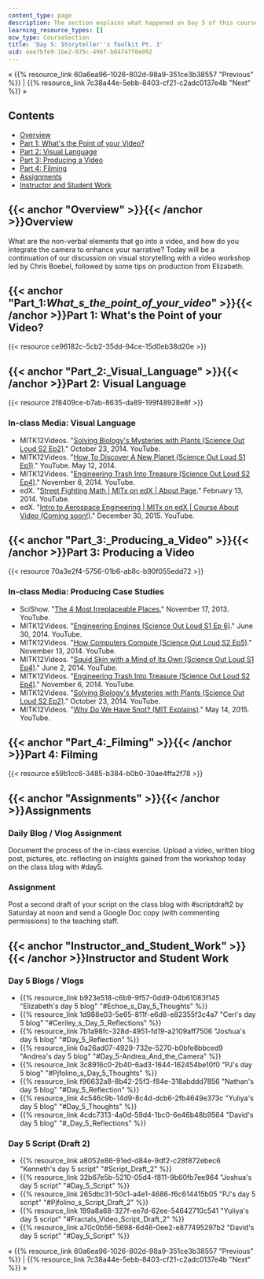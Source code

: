```yaml
---
content_type: page
description: The section explains what happened on Day 5 of this course.
learning_resource_types: []
ocw_type: CourseSection
title: 'Day 5: Storyteller''s Toolkit Pt. 3'
uid: eee7bfe9-1be2-975c-496f-b04747f0e092
---
```


« {{% resource_link 60a6ea96-1026-802d-98a9-351ce3b38557 "Previous" %}} | {{% resource_link 7c38a44e-5ebb-8403-cf21-c2adc0137e4b "Next" %}} »

Contents
--------

*   [Overview](#Overview)
*   [Part 1: What's the Point of your Video?](#Part_1:_What_s_the_point_of_your_video_)
*   [Part 2: Visual Language](#Part_2:_Visual_Language)
*   [Part 3: Producing a Video](#Part_3:_Producing_a_Video)
*   [Part 4: Filming](#Part_4:_Filming)
*   [Assignments](#Assignments)
*   [Instructor and Student Work](#Instructor_and_Student_Work)

{{< anchor "Overview" >}}{{< /anchor >}}Overview
------------------------------------------------

What are the non-verbal elements that go into a video, and how do you integrate the camera to enhance your narrative? Today will be a continuation of our discussion on visual storytelling with a video workshop led by Chris Boebel, followed by some tips on production from Elizabeth.

{{< anchor "Part_1:_What_s_the_point_of_your_video_" >}}{{< /anchor >}}Part 1: What's the Point of your Video?
--------------------------------------------------------------------------------------------------------------

{{< resource ce96182c-5cb2-35dd-94ce-15d0eb38d20e >}}

{{< anchor "Part_2:_Visual_Language" >}}{{< /anchor >}}Part 2: Visual Language
------------------------------------------------------------------------------

{{< resource 2f8409ce-b7ab-8635-da89-199f48928e8f >}}

### In-class Media: Visual Language

*   MITK12Videos. "[Solving Biology's Mysteries with Plants (Science Out Loud S2 Ep2)](https://youtu.be/K9mhXBOhuHU)." October 23, 2014. YouTube.
*   MITK12Videos. "[How To Discover A New Planet (Science Out Loud S1 Ep1)](https://youtu.be/4RarO2wS14Q)." YouTube. May 12, 2014.
*   MITK12Videos. "[Engineering Trash Into Treasure (Science Out Loud S2 Ep4)](https://youtu.be/GzhFgEYiVyY)." November 6, 2014. YouTube.
*   edX. "[Street Fighting Math | MITx on edX | About Page](https://youtu.be/u23ZUSu7-HY)." February 13, 2014. YouTube.
*   edX. "[Intro to Aerospace Engineering | MITx on edX | Course About Video (Coming soon!)](https://youtu.be/Nugc_RO56cQ)." December 30, 2015. YouTube.

{{< anchor "Part_3:_Producing_a_Video" >}}{{< /anchor >}}Part 3: Producing a Video
----------------------------------------------------------------------------------

{{< resource 70a3e2f4-5756-01b6-ab8c-b90f055edd72 >}}

### In-class Media: Producing Case Studies

*   SciShow. "[The 4 Most Irreplaceable Places.](https://youtu.be/nsp2VLsie_E)" November 17, 2013. YouTube.
*   MITK12Videos. "[Engineering Engines (Science Out Loud S1 Ep 6)](https://youtu.be/y2vzH1MjRqQ)." June 30, 2014. YouTube.
*   MITK12Videos. "[How Computers Compute (Science Out Loud S2 Ep5)](https://youtu.be/8cVsgFN3hSM)." November 13, 2014. YouTube.
*   MITK12Videos. "[Squid Skin with a Mind of Its Own (Science Out Loud S1 Ep4)](https://youtu.be/mlzxxD9A07E)." June 2, 2014. YouTube.
*   MITK12Videos. "[Engineering Trash Into Treasure (Science Out Loud S2 Ep4)](https://youtu.be/GzhFgEYiVyY)." November 6, 2014. YouTube.
*   MITK12Videos. "[Solving Biology's Mysteries with Plants (Science Out Loud S2 Ep2)](https://youtu.be/K9mhXBOhuHU)." October 23, 2014. YouTube.
*   MITK12Videos. "[Why Do We Have Snot? (MIT Explains)](https://youtu.be/zDo-UG3i75o)." May 14, 2015. YouTube.

{{< anchor "Part_4:_Filming" >}}{{< /anchor >}}Part 4: Filming
--------------------------------------------------------------

{{< resource e59b1cc6-3485-b384-b0b0-30ae4ffa2f78 >}}

{{< anchor "Assignments" >}}{{< /anchor >}}Assignments
------------------------------------------------------

### Daily Blog / Vlog Assignment

Document the process of the in-class exercise. Upload a video, written blog post, pictures, etc. reflecting on insights gained from the workshop today on the class blog with #day5.

### Assignment

Post a second draft of your script on the class blog with #scriptdraft2 by Saturday at noon and send a Google Doc copy (with commenting permissions) to the teaching staff.

{{< anchor "Instructor_and_Student_Work" >}}{{< /anchor >}}Instructor and Student Work
--------------------------------------------------------------------------------------

### Day 5 Blogs / Vlogs

*   {{% resource_link b923e518-c6b9-9f57-0dd9-04b61083f145 "Elizabeth's day 5 blog" "#Echoe_s_Day_5_Thoughts" %}}
*   {{% resource_link 1d988e03-5e65-811f-e6d8-e82355f3c4a7 "Ceri's day 5 blog" "#Ceriley_s_Day_5_Reflections" %}}
*   {{% resource_link 7b1a98fc-328d-4951-fd19-a2109aff7506 "Joshua's day 5 blog" "#Day_5_Reflection" %}}
*   {{% resource_link 0a26ad07-4929-732e-5270-b0bfe8bbced9 "Andrea's day 5 blog" "#Day_5-Andrea_And_the_Camera" %}}
*   {{% resource_link 3c8916c0-2b40-6ad3-1644-162454be10f0 "PJ's day 5 blog" "#Pjfolino_s_Day_5_Thoughts" %}}
*   {{% resource_link f96632a8-8b42-25f3-f84e-318abddd7856 "Nathan's day 5 blog" "#Day_5_Reflection" %}}
*   {{% resource_link 4c546c9b-14d9-8c4d-dcb6-2fb4649e373c "Yuliya's day 5 blog" "#Day_5_Thoughts" %}}
*   {{% resource_link 4cdc7313-4a0d-59d4-1bc0-6e46b48b9564 "David's day 5 blog" "#_Day_5_Reflections" %}}

### Day 5 Script (Draft 2)

*   {{% resource_link a8052e86-91ed-d84e-9df2-c28f872ebec6 "Kenneth's day 5 script" "#Script_Draft_2" %}}
*   {{% resource_link 32b67e5b-5210-05d4-f811-9b60fb7ee964 "Joshua's day 5 script" "#Day_5_Script" %}}
*   {{% resource_link 265dbc31-50c1-a4e1-4686-f6c614415b05 "PJ's day 5 script" "#Pjfolino_s_Script_Draft_2" %}}
*   {{% resource_link 199a8a68-327f-ee7d-62ee-54642710c541 "Yuliya's day 5 script" "#Fractals_Video_Script_Draft_2" %}}
*   {{% resource_link a70c0b56-5698-6d46-0ee2-e877495297b2 "David's day 5 script" "#Day_5_Script" %}}

« {{% resource_link 60a6ea96-1026-802d-98a9-351ce3b38557 "Previous" %}} | {{% resource_link 7c38a44e-5ebb-8403-cf21-c2adc0137e4b "Next" %}} »